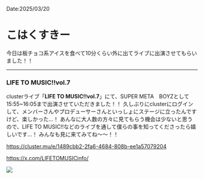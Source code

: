 Date:2025/03/20
# こはくすきー

今日は板チョコ系アイスを食べて10分くらい外に出てライブに出演させてもらいました！！

----

### LIFE TO MUSIC!!vol.7
clusterライブ「**LIFE TO MUSIC!!vol.7**」にて、SUPER META　BOYZとして15:55~16:05まで出演させていただきました！！
久しぶりにclusterにログインして、メンバーさんやプロデューサーさんといっしょにステージに立ったんですけど、楽しかった…！
あんなに大人数の方々に見てもらう機会は少ないと思うので、LIFE TO MUSIC!!などのライブを通して僕らの事を知ってくださったら嬉しいです…！
みんなも見に来てみてね〜〜！！

https://cluster.mu/e/1489cbb2-2fa6-4684-808b-ee1a57079204

https://x.com/LIFETOMUSICinfo/

![](https://pbs.twimg.com/media/GmdC4fub0AA695L?format=jpg&name=large)
